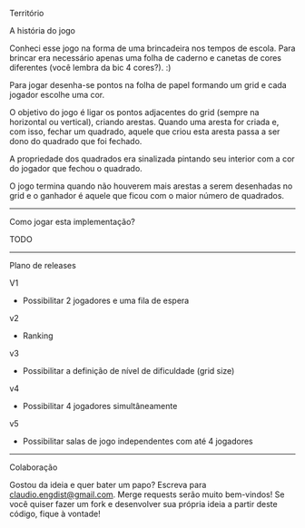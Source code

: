 Território

A história do jogo

Conheci esse jogo na forma de uma brincadeira nos tempos de escola. Para brincar era necessário apenas uma folha de caderno e canetas de cores diferentes (você lembra da bic 4 cores?). :)

Para jogar desenha-se pontos na folha de papel formando um grid e cada jogador escolhe uma cor.

O objetivo do jogo é ligar os pontos adjacentes do grid (sempre na horizontal ou vertical), criando arestas. Quando uma aresta for criada e, com isso, fechar um quadrado, aquele que criou esta aresta passa a ser dono do quadrado que foi fechado.

A propriedade dos quadrados era sinalizada pintando seu interior com a cor do jogador que fechou o quadrado.

O jogo termina quando não houverem mais arestas a serem desenhadas no grid e o ganhador é aquele que ficou com o maior número de quadrados.

----

Como jogar esta implementação?

TODO

----

Plano de releases

V1
- Possibilitar 2 jogadores e uma fila de espera

v2
- Ranking

v3
- Possibilitar a definição de nível de dificuldade (grid size)

v4
- Possibilitar 4 jogadores simultâneamente

v5
- Possibilitar salas de jogo independentes com até 4 jogadores

----

Colaboração

Gostou da ideia e quer bater um papo? Escreva para claudio.engdist@gmail.com.
Merge requests serão muito bem-vindos!
Se você quiser fazer um fork e desenvolver sua própria ideia a partir deste código, fique à vontade!
